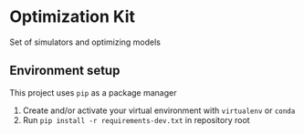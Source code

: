 # Optimization Kit
Set of simulators and optimizing models

## Environment setup
This project uses `pip` as a package manager

1. Create and/or activate your virtual environment with `virtualenv` or `conda`
2. Run `pip install -r requirements-dev.txt` in repository root




